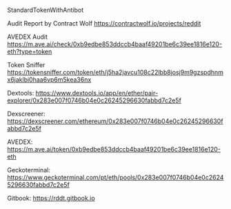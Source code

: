StandardTokenWithAntibot

Audit Report by Contract Wolf
https://contractwolf.io/projects/reddit

AVEDEX Audit
https://m.ave.ai/check/0xb9edbe853ddccb4baaf49201be6c39ee1816e120-eth?type=token

Token Sniffer
https://tokensniffer.com/token/eth/j5ha2javcu108c22lbb8josj9m9gzspdhnmx6jaklbi0haa6vp6m5kea36nx

Dextools: 
https://www.dextools.io/app/en/ether/pair-explorer/0x283e007f0746b04e0c26245296630fabbd7c2e5f

Dexscreener:
https://dexscreener.com/ethereum/0x283e007f0746b04e0c26245296630fabbd7c2e5f

AVEDEX:
https://m.ave.ai/token/0xb9edbe853ddccb4baaf49201be6c39ee1816e120-eth

Geckoterminal:
https://www.geckoterminal.com/pt/eth/pools/0x283e007f0746b04e0c26245296630fabbd7c2e5f

Gitbook:
https://rddt.gitbook.io
